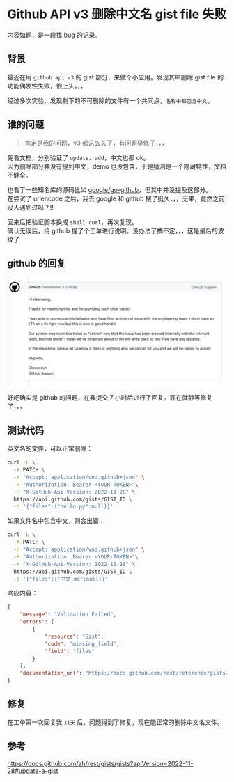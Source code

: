 # Github API v3 删除中文名 gist file 失败

内容如题，是一段找 bug 的记录。

## 背景

最近在用 `github api v3` 的 gist 部分，来做个小应用。发现其中删除 gist file 的功能偶发性失败，很上头，，，

经过多次实验，发现剩下的不可删除的文件有一个共同点，`名称中都包含中文`。

## 谁的问题

> 肯定是我的问题，v3 都这么久了，有问题早修了，，，

先看文档，分别验证了 `update`、`add`，中文也都 ok。<br>
因为删除部分并没有提到中文，demo 也没包含，于是猜测是一个隐藏特性，文档不健全。

也看了一些知名库的源码比如 [google/go-github](https://github.com/google/go-github)，但其中并没提及这部分。<br>
在尝试了 urlencode 之后，我去 google 和 github 搜了挺久，，，无果，竟然之前没人遇到过吗？!!

回来后把验证脚本换成 `shell curl`，再次复现。<br>
确认无误后，给 github 提了个工单进行说明。没办法了搞不定，，，这是最后的波纹了

## github 的回复

<img class="preview" src="./assets/githubreply.png">

好吧确实是 github 的问题，在我提交 7 小时后进行了回复。现在就静等修复了，，，

## 测试代码

英文名的文件，可以正常删除：

```bash
curl -L \
  -X PATCH \
  -H "Accept: application/vnd.github+json" \
  -H "Authorization: Bearer <YOUR-TOKEN>"\
  -H "X-GitHub-Api-Version: 2022-11-28" \
  https://api.github.com/gists/GIST_ID \
  -d '{"files":{"hello.py":null}}'
```

如果文件名中包含中文，则会出错：

```bash
curl -L \
  -X PATCH \
  -H "Accept: application/vnd.github+json" \
  -H "Authorization: Bearer <YOUR-TOKEN>"\
  -H "X-GitHub-Api-Version: 2022-11-28" \
  https://api.github.com/gists/GIST_ID \
  -d '{"files":{"中文.md":null}}'
```

响应内容：

```json
{
    "message": "Validation Failed",
    "errors": [
        {
            "resource": "Gist",
            "code": "missing_field",
            "field": "files"
        }
    ],
    "documentation_url": "https://docs.github.com/rest/reference/gists/#update-a-gist"
}
```

## 修复

在工单第一次回复我 `11天` 后，问题得到了修复，现在能正常的删除中文名文件。

## 参考

https://docs.github.com/zh/rest/gists/gists?apiVersion=2022-11-28#update-a-gist
